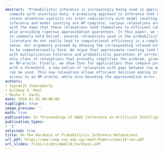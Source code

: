 ```yaml
---
abstract: 'Probabilistic inference is increasingly being used in applications that
  compute with uncertain data. A promising approach to inference that has attracted
  recent attention exploits its inter-reducibility with model counting. Since probabilistic
  inference and model counting are #P-complete, various relaxations are used in practice,
  with the hope that these relaxations lend themselves to efficient computation while
  also providing rigorous approximation guarantees. In this paper, we show that contrary
  to commonly held belief, several relaxations used in the probabilistic inference
  literature do not really lead to computational efficiency in a complexity theoretic
  sense. Our arguments proceed by showing the corresponding relaxed notions of counting
  to be computationally hard. We argue that approximate counting (and hence, inference)
  with multiplicative tolerance and probabilistic guarantees of correctness is the
  only class of relaxations that provably simplifies the problem, given access to
  an NP-oracle. Finally, we show that for applications that compare probability estimates
  with a threshold, a new notion of relaxation with gaps between low and high thresholds
  can be used. This new relaxation allows efficient decision making in practice, given
  access to an NP-oracle, while also bounding the approximation error. '
authors:
- Supratik Chakraborty
- Kuldeep S. Meel
- Moshe Y. Vardi
date: 2019-01-01 00:00:00
highlight: true
image_preview: ''
math: true
publication: In *Proceedings of AAAI Conference on Artificial Intelligence (AAAI)*
publication_types:
- '1'
selected: true
title: On the Hardness of Probabilistic Inference Relaxations
url_pdf: https://www.comp.nus.edu.sg/~meel/Papers/aaai19-cmv.pdf
url_slides: files/slides/AAAI19_hardness.pdf
---
```


